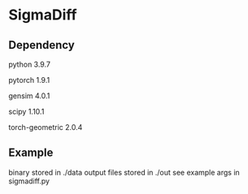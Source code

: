 # SigmaDiff

## Dependency
python                    3.9.7

pytorch                   1.9.1

gensim                    4.0.1

scipy                     1.10.1

torch-geometric           2.0.4

## Example
binary stored in ./data
output files stored in ./out
see example args in sigmadiff.py
